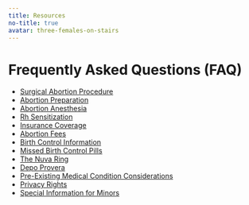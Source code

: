 ```yaml
---
title: Resources
no-title: true
avatar: three-females-on-stairs
---
```


Frequently Asked Questions (FAQ)
================================

- [Surgical Abortion Procedure]
- [Abortion Preparation]
- [Abortion Anesthesia]
- [Rh Sensitization]
- [Insurance Coverage]
- [Abortion Fees]
- [Birth Control Information]
- [Missed Birth Control Pills]
- [The Nuva Ring]
- [Depo Provera]
- [Pre-Existing Medical Condition Considerations]
- [Privacy Rights]
- [Special Information for Minors]

[Surgical Abortion Procedure]: /abortion-options/surgical-abortion-procedure/
[Abortion Preparation]: /abortion-options/surgical-abortion-procedure/abortion-preparation/
[Abortion Anesthesia]: /abortion-options/surgical-abortion-procedure/abortion-anesthesia/
[Rh Sensitization]: /resources/rh-sensitization/
[Insurance Coverage]: /about-us/insurance-coverage/
[Abortion Fees]: /abortion-options/surgical-abortion-procedure/abortion-fees/
[Birth Control Information]: /birth-control/birth-control-choices-and-information/
[Missed Birth Control Pills]: /birth-control/birth-control-choices-and-information/missed-birth-control-pills/
[The Nuva Ring]: /birth-control/the-nuva-ring/
[Depo Provera]: /birth-control/depo-provera/
[Pre-Existing Medical Condition Considerations]: /abortion-options/surgical-abortion-procedure/preexisting-medical-condition-considerations/
[Privacy Rights]: /about-us/privacy-rights/
[Special Information for Minors]: /about-us/special-information-for-minors/

